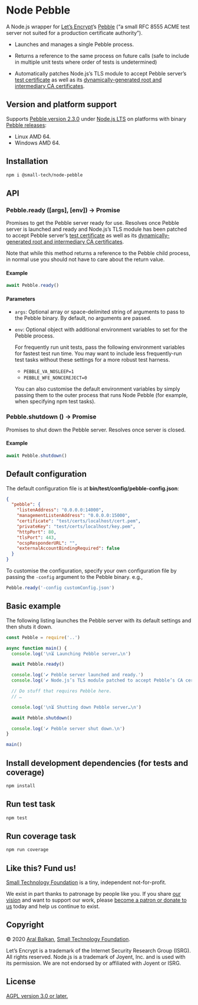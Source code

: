 # Node Pebble

A Node.js wrapper for [Let’s Encrypt](https://letsencrypt.org)’s [Pebble](https://github.com/letsencrypt/pebble) (“a small RFC 8555 ACME test server not suited for a production certificate authority”).

  - Launches and manages a single Pebble process.

  - Returns a reference to the same process on future calls (safe to include in multiple unit tests where order of tests is undetermined)

  - Automatically patches Node.js’s TLS module to accept Pebble server’s [test certificate](https://github.com/letsencrypt/pebble#avoiding-client-https-errors) as well as its [dynamically-generated root and intermediary CA certificates](https://github.com/letsencrypt/pebble#ca-root-and-intermediate-certificates).

## Version and platform support

Supports [Pebble version 2.3.0](https://github.com/letsencrypt/pebble/releases/tag/v2.3.0) under [Node.js LTS](https://nodejs.org/en/about/releases/) on platforms with binary [Pebble releases](https://github.com/letsencrypt/pebble/releases/):

  - Linux AMD 64.
  - Windows AMD 64.

## Installation

```sh
npm i @small-tech/node-pebble
```

## API

### Pebble.ready ([args], [env]) -> Promise<ChidProcess>

Promises to get the Pebble server ready for use. Resolves once Pebble server is launched and ready and Node.js’s TLS module has been patched to accept Pebble server’s [test certificate](https://github.com/letsencrypt/pebble#avoiding-client-https-errors) as well as its [dynamically-generated root and intermediary CA certificates](https://github.com/letsencrypt/pebble#ca-root-and-intermediate-certificates).

Note that while this method returns a reference to the Pebble child process, in normal use you should not have to care about the return value.

#### Example

```js
await Pebble.ready()
```

#### Parameters

  - `args`: Optional array or space-delimited string of arguments to pass to the Pebble binary. By default, no arguments are passed.

  - `env`: Optional object with additional environment variables to set for the Pebble process.

    For frequently run unit tests, pass the following environment variables for fastest test run time. You may want to include less frequently-run test tasks without these settings for a more robust test harness.

    - `PEBBLE_VA_NOSLEEP=1`
    - `PEBBLE_WFE_NONCEREJECT=0`

    You can also customise the default environment variables by simply passing them to the outer process that runs Node Pebble (for example, when specifying npm test tasks).

### Pebble.shutdown () -> Promise

Promises to shut down the Pebble server. Resolves once server is closed.

#### Example

```js
await Pebble.shutdown()
```

## Default configuration

The default configuration file is at __bin/test/config/pebble-config.json__:

```json
{
  "pebble": {
    "listenAddress": "0.0.0.0:14000",
    "managementListenAddress": "0.0.0.0:15000",
    "certificate": "test/certs/localhost/cert.pem",
    "privateKey": "test/certs/localhost/key.pem",
    "httpPort": 80,
    "tlsPort": 443,
    "ocspResponderURL": "",
    "externalAccountBindingRequired": false
  }
}
```

To customise the configuration, specify your own configuration file by passing the `-config` argument to the Pebble binary. e.g.,

```js
Pebble.ready('-config customConfig.json')
```

## Basic example

The following listing launches the Pebble server with its default settings and then shuts it down.

```js
const Pebble = require('..')

async function main() {
  console.log('\n⏳ Launching Pebble server…\n')

  await Pebble.ready()

  console.log('✔ Pebble server launched and ready.')
  console.log('✔ Node.js’s TLS module patched to accept Pebble’s CA certificates.')

  // Do stuff that requires Pebble here.
  // …

  console.log('\n⏳ Shutting down Pebble server…\n')

  await Pebble.shutdown()

  console.log('✔ Pebble server shut down.\n')
}

main()
```

## Install development dependencies (for tests and coverage)

```sh
npm install
```

## Run test task

```sh
npm test
```

## Run coverage task

```sh
npm run coverage
```

## Like this? Fund us!

[Small Technology Foundation](https://small-tech.org) is a tiny, independent not-for-profit.

We exist in part thanks to patronage by people like you. If you share [our vision](https://small-tech.org/about/#small-technology) and want to support our work, please [become a patron or donate to us](https://small-tech.org/fund-us) today and help us continue to exist.

## Copyright

&copy; 2020 [Aral Balkan](https://ar.al), [Small Technology Foundation](https://small-tech.org).

Let’s Encrypt is a trademark of the Internet Security Research Group (ISRG). All rights reserved. Node.js is a trademark of Joyent, Inc. and is used with its permission. We are not endorsed by or affiliated with Joyent or ISRG.

## License

[AGPL version 3.0 or later.](https://www.gnu.org/licenses/agpl-3.0.en.html)
